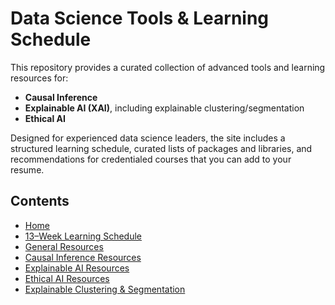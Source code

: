 # Data Science Tools & Learning Schedule

This repository provides a curated collection of advanced tools and learning resources for:
- **Causal Inference**
- **Explainable AI (XAI)**, including explainable clustering/segmentation
- **Ethical AI**

Designed for experienced data science leaders, the site includes a structured learning schedule, curated lists of packages and libraries, and recommendations for credentialed courses that you can add to your resume.

## Contents

- [Home](index.md)
- [13–Week Learning Schedule](learning_schedule.md)
- [General Resources](resources.md)
- [Causal Inference Resources](causal_resources.md)
- [Explainable AI Resources](xai_resources.md)
- [Ethical AI Resources](ethical_ai_resources.md)
- [Explainable Clustering & Segmentation](explainable_clustering.md)